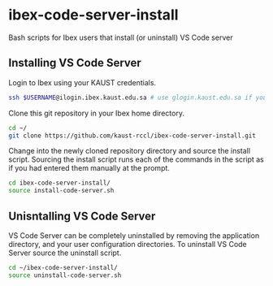 # ibex-code-server-install
Bash scripts for Ibex users that install (or uninstall) VS Code server

## Installing VS Code Server

Login to Ibex using your KAUST credentials.

```bash
ssh $USERNAME@ilogin.ibex.kaust.edu.sa # use glogin.kaust.edu.sa if you need GPU nodes
```

Clone this git repository in your Ibex home directory.

```bash
cd ~/
git clone https://github.com/kaust-rccl/ibex-code-server-install.git
```

Change into the newly cloned repository directory and source the install script. Sourcing the 
install script runs each of the commands in the script as if you had entered them manually at 
the prompt.

```bash
cd ibex-code-server-install/
source install-code-server.sh
```

## Unisntalling VS Code Server

VS Code Server can be completely uninstalled by removing the application directory, and your 
user configuration directories. To uninstall VS Code Server source the uninstall script.

```bash
cd ~/ibex-code-server-install/
source uninstall-code-server.sh
```
